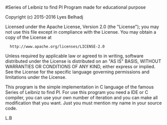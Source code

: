 #Series of Leibniz to find PI
  Program made for educational purpose
  
  Copyright (c) 2015-2016 Lyes Belhadj

  Licensed under the Apache License, Version 2.0 (the "License");
  you may not use this file except in compliance with the License.
  You may obtain a copy of the License at
  
      http://www.apache.org/licenses/LICENSE-2.0
  
   Unless required by applicable law or agreed to in writing, software
   distributed under the License is distributed on an "AS IS" BASIS,
   WITHOUT WARRANTIES OR CONDITIONS OF ANY KIND, either express or implied.
   See the License for the specific language governing permissions and
   limitations under the License.
   

This program is the simple implementation in C language of the famous Series of Leibniz to find PI.
For use this program you need a IDE or C compiler, you can use your own number of iteration and you can make all modification that you want. Just you must mention my name in your source code.

L.B
